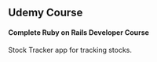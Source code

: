 <h2>Udemy Course</h2>
<h4>Complete Ruby on Rails Developer Course</h4>
<p>Stock Tracker app for tracking stocks.</p>